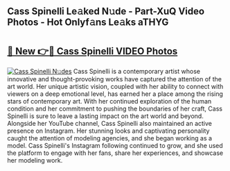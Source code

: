 ## Cass Spinelli Le𝚊ked N𝚞de - Part-XuQ Video Photos - Hot Onlyf𝚊ns Le𝚊ks aTHYG

# <h2><a href="http://ab48061.deff.icu/?id=Cass+Spinelli">🔗 New 👉🔴 Cass Spinelli VIDEO Photos</a></h2>

[![Cass Spinelli N𝚞des](https://i.imgur.com/rIISA9y.gif)](http://ab48061.deff.icu/?id=Cass+Spinelli)
Cass Spinelli is a contemporary artist whose innovative and thought-provoking works have captured the attention of the art world. Her unique artistic vision, coupled with her ability to connect with viewers on a deep emotional level, has earned her a place among the rising stars of contemporary art. With her continued exploration of the human condition and her commitment to pushing the boundaries of her craft, Cass Spinelli is sure to leave a lasting impact on the art world and beyond. Alongside her YouTube channel, Cass Spinelli also maintained an active presence on Instagram. Her stunning looks and captivating personality caught the attention of modeling agencies, and she began working as a model. Cass Spinelli's Instagram following continued to grow, and she used the platform to engage with her fans, share her experiences, and showcase her modeling work.
